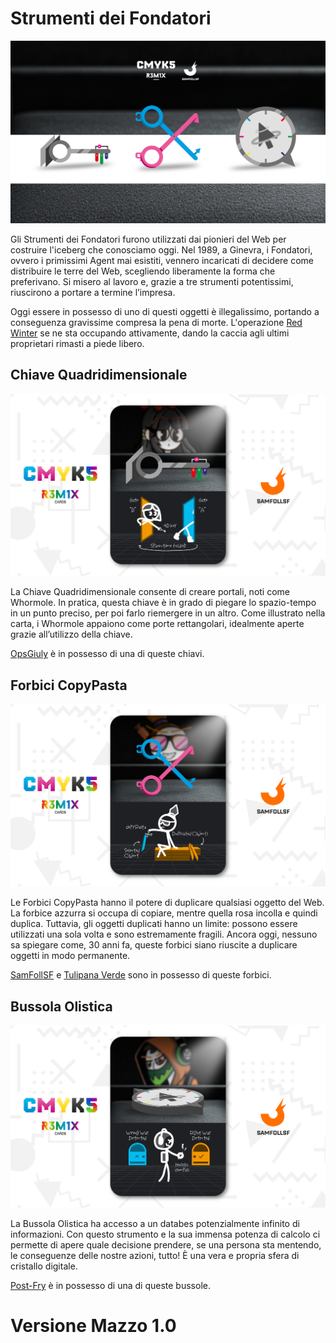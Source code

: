# Strumenti dei Fondatori

![strumenti dei fondatori](../eg/5/pptxfounder%20(2).jpg)

Gli Strumenti dei Fondatori furono utilizzati dai pionieri del Web per costruire l'iceberg che conosciamo oggi. Nel 1989, a Ginevra, i Fondatori, ovvero i primissimi Agent mai esistiti, vennero incaricati di decidere come distribuire le terre del Web, scegliendo liberamente la forma che preferivano. Si misero al lavoro e, grazie a tre strumenti potentissimi, riuscirono a portare a termine l’impresa.

Oggi essere in possesso di uno di questi oggetti è illegalissimo, portando a conseguenza gravissime compresa la pena di morte. L'operazione [Red Winter](../Magenta/alesdreams.md) se ne sta occupando attivamente, dando la caccia agli ultimi proprietari rimasti a piede libero.

## Chiave Quadridimensionale

![chiave](../eg/5/4dkey.jpg)

La Chiave Quadridimensionale consente di creare portali, noti come Whormole. In pratica, questa chiave è in grado di piegare lo spazio-tempo in un punto preciso, per poi farlo riemergere in un altro. Come illustrato nella carta, i Whormole appaiono come porte rettangolari, idealmente aperte grazie all’utilizzo della chiave.

[OpsGiuly](../Nero/opsg.md) è in possesso di una di queste chiavi.

## Forbici CopyPasta

![forbice](../eg/5/copypasta.jpg)

Le Forbici CopyPasta hanno il potere di duplicare qualsiasi oggetto del Web. La forbice azzurra si occupa di copiare, mentre quella rosa incolla e quindi duplica. Tuttavia, gli oggetti duplicati hanno un limite: possono essere utilizzati una sola volta e sono estremamente fragili. Ancora oggi, nessuno sa spiegare come, 30 anni fa, queste forbici siano riuscite a duplicare oggetti in modo permanente.

[SamFollSF](../Remix/samfollsf.md) e [Tulipana Verde](../Giallo/del.md) sono in possesso di queste forbici.

## Bussola Olistica

![bussola](../eg/5/compass.jpg)

La Bussola Olistica ha accesso a un databes potenzialmente infinito di informazioni. Con questo strumento e la sua immensa potenza di calcolo ci permette di apere quale decisione prendere, se una persona sta mentendo, le conseguenze delle nostre azioni, tutto! È una vera e propria sfera di cristallo digitale.

[Post-Fry](../Giallo/postfry.md) è in possesso di una di queste bussole.

# Versione Mazzo 1.0